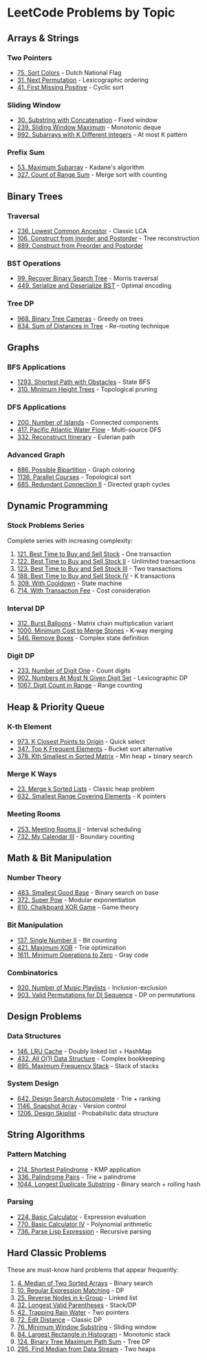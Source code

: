 # LeetCode Problems by Topic

## Arrays & Strings

### Two Pointers

- [75. Sort Colors](../problems/75-sort-colors.md) - Dutch National Flag
- [31. Next Permutation](../problems/31-next-permutation.md) - Lexicographic ordering
- [41. First Missing Positive](../problems/41-first-missing-positive.md) - Cyclic sort

### Sliding Window

- [30. Substring with Concatenation](../problems/30-substring-concatenation.md) - Fixed window
- [239. Sliding Window Maximum](../problems/239-sliding-window-max.md) - Monotonic deque
- [992. Subarrays with K Different Integers](../problems/992-k-different.md) - At most K pattern

### Prefix Sum

- [53. Maximum Subarray](../problems/53-maximum-subarray.md) - Kadane's algorithm
- [327. Count of Range Sum](../problems/327-range-sum.md) - Merge sort with counting

## Binary Trees

### Traversal

- [236. Lowest Common Ancestor](../problems/236-lca-binary-tree.md) - Classic LCA
- [106. Construct from Inorder and Postorder](../problems/106-construct-tree.md) - Tree reconstruction
- [889. Construct from Preorder and Postorder](../problems/889-construct-preorder-postorder.md)

### BST Operations

- [99. Recover Binary Search Tree](../problems/99-recover-bst.md) - Morris traversal
- [449. Serialize and Deserialize BST](../problems/449-serialize-bst.md) - Optimal encoding

### Tree DP

- [968. Binary Tree Cameras](../problems/968-tree-cameras.md) - Greedy on trees
- [834. Sum of Distances in Tree](../problems/834-sum-distances.md) - Re-rooting technique

## Graphs

### BFS Applications

- [1293. Shortest Path with Obstacles](../problems/1293-shortest-path-obstacles.md) - State BFS
- [310. Minimum Height Trees](../problems/310-min-height-trees.md) - Topological pruning

### DFS Applications

- [200. Number of Islands](../problems/200-islands.md) - Connected components
- [417. Pacific Atlantic Water Flow](../problems/417-water-flow.md) - Multi-source DFS
- [332. Reconstruct Itinerary](../problems/332-reconstruct-itinerary.md) - Eulerian path

### Advanced Graph

- [886. Possible Bipartition](../problems/886-bipartition.md) - Graph coloring
- [1136. Parallel Courses](../problems/1136-parallel-courses.md) - Topological sort
- [685. Redundant Connection II](../problems/685-redundant-connection.md) - Directed graph cycles

## Dynamic Programming

### Stock Problems Series

Complete series with increasing complexity:

1. [121. Best Time to Buy and Sell Stock](../problems/121-stock.md) - One transaction
2. [122. Best Time to Buy and Sell Stock II](../problems/122-stock-ii.md) - Unlimited transactions
3. [123. Best Time to Buy and Sell Stock III](../problems/123-stock-iii.md) - Two transactions
4. [188. Best Time to Buy and Sell Stock IV](../problems/188-stock-iv.md) - K transactions
5. [309. With Cooldown](../problems/309-stock-cooldown.md) - State machine
6. [714. With Transaction Fee](../problems/714-stock-fee.md) - Cost consideration

### Interval DP

- [312. Burst Balloons](../problems/312-burst-balloons.md) - Matrix chain multiplication variant
- [1000. Minimum Cost to Merge Stones](../problems/1000-merge-stones.md) - K-way merging
- [546. Remove Boxes](../problems/546-remove-boxes.md) - Complex state definition

### Digit DP

- [233. Number of Digit One](../problems/233-digit-one.md) - Count digits
- [902. Numbers At Most N Given Digit Set](../problems/902-numbers-at-most-n.md) - Lexicographic DP
- [1067. Digit Count in Range](../problems/1067-digit-count-range.md) - Range counting

## Heap & Priority Queue

### K-th Element

- [973. K Closest Points to Origin](../problems/973-k-closest.md) - Quick select
- [347. Top K Frequent Elements](../problems/347-top-k-frequent.md) - Bucket sort alternative
- [378. Kth Smallest in Sorted Matrix](../problems/378-kth-in-matrix.md) - Min heap + binary search

### Merge K Ways

- [23. Merge k Sorted Lists](../problems/23-merge-k-lists.md) - Classic heap problem
- [632. Smallest Range Covering Elements](../problems/632-smallest-range.md) - K pointers

### Meeting Rooms

- [253. Meeting Rooms II](../problems/253-meeting-rooms.md) - Interval scheduling
- [732. My Calendar III](../problems/732-calendar-iii.md) - Boundary counting

## Math & Bit Manipulation

### Number Theory

- [483. Smallest Good Base](../problems/483-smallest-good-base.md) - Binary search on base
- [372. Super Pow](../problems/372-super-pow.md) - Modular exponentiation
- [810. Chalkboard XOR Game](../problems/810-xor-game.md) - Game theory

### Bit Manipulation

- [137. Single Number II](../problems/137-single-number-ii.md) - Bit counting
- [421. Maximum XOR](../problems/421-max-xor.md) - Trie optimization
- [1611. Minimum Operations to Zero](../problems/1611-min-operations.md) - Gray code

### Combinatorics

- [920. Number of Music Playlists](../problems/920-music-playlists.md) - Inclusion-exclusion
- [903. Valid Permutations for DI Sequence](../problems/903-di-sequence.md) - DP on permutations

## Design Problems

### Data Structures

- [146. LRU Cache](../problems/146-lru-cache.md) - Doubly linked list + HashMap
- [432. All O(1) Data Structure](../problems/432-all-o1.md) - Complex bookkeeping
- [895. Maximum Frequency Stack](../problems/895-max-freq-stack.md) - Stack of stacks

### System Design

- [642. Design Search Autocomplete](../problems/642-autocomplete.md) - Trie + ranking
- [1146. Snapshot Array](../problems/1146-snapshot-array.md) - Version control
- [1206. Design Skiplist](../problems/1206-skiplist.md) - Probabilistic data structure

## String Algorithms

### Pattern Matching

- [214. Shortest Palindrome](../problems/214-shortest-palindrome.md) - KMP application
- [336. Palindrome Pairs](../problems/336-palindrome-pairs.md) - Trie + palindrome
- [1044. Longest Duplicate Substring](../problems/1044-longest-duplicate.md) - Binary search + rolling hash

### Parsing

- [224. Basic Calculator](../problems/224-basic-calculator.md) - Expression evaluation
- [770. Basic Calculator IV](../problems/770-calculator-iv.md) - Polynomial arithmetic
- [736. Parse Lisp Expression](../problems/736-lisp-expression.md) - Recursive parsing

## Hard Classic Problems

These are must-know hard problems that appear frequently:

1. [4. Median of Two Sorted Arrays](../problems/4-median-sorted-arrays.md) - Binary search
2. [10. Regular Expression Matching](../problems/10-regex-matching.md) - DP
3. [25. Reverse Nodes in k-Group](../problems/25-reverse-k-group.md) - Linked list
4. [32. Longest Valid Parentheses](../problems/32-valid-parentheses.md) - Stack/DP
5. [42. Trapping Rain Water](../problems/42-trapping-rain.md) - Two pointers
6. [72. Edit Distance](../problems/72-edit-distance.md) - Classic DP
7. [76. Minimum Window Substring](../problems/76-min-window.md) - Sliding window
8. [84. Largest Rectangle in Histogram](../problems/84-largest-rectangle.md) - Monotonic stack
9. [124. Binary Tree Maximum Path Sum](../problems/124-max-path-sum.md) - Tree DP
10. [295. Find Median from Data Stream](../problems/295-median-stream.md) - Two heaps
